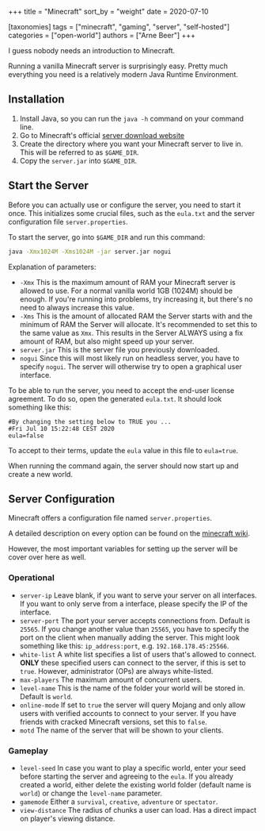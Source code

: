 +++
title = "Minecraft"
sort_by = "weight"
date = 2020-07-10

[taxonomies]
tags = ["minecraft", "gaming", "server", "self-hosted"]
categories = ["open-world"]
authors = ["Arne Beer"]
+++

I guess nobody needs an introduction to Minecraft.

Running a vanilla Minecraft server is surprisingly easy.
Pretty much everything you need is a relatively modern Java Runtime Environment.

## Installation

1. Install Java, so you can run the `java -h` command on your command line.
1. Go to Minecraft's official [server download website](https://www.minecraft.net/en-us/download/server/)
1. Create the directory where you want your Minecraft server to live in.
    This will be referred to as `$GAME_DIR`.
1. Copy the `server.jar` into `$GAME_DIR`.

## Start the Server

Before you can actually use or configure the server, you need to start it once.
This initializes some crucial files, such as the `eula.txt` and the server configuration file `server.properties`.

To start the server, go into `$GAME_DIR` and run this command:

```bash
java -Xmx1024M -Xms1024M -jar server.jar nogui
```

Explanation of parameters:

- `-Xmx` This is the maximum amount of RAM your Minecraft server is allowed to use.
        For a normal vanilla world 1GB (1024M) should be enough.
        If you're running into problems, try increasing it, but there's no need to always increase this value.
- `-Xms` This is the amount of allocated RAM the Server starts with and the minimum of RAM the Server will allocate.
        It's recommended to set this to the same value as `Xmx`.
        This results in the Server ALWAYS using a fix amount of RAM, but also might speed up your server.
- `server.jar` This is the server file you previously downloaded.
- `nogui` Since this will most likely run on headless server, you have to specify `nogui`.
        The server will otherwise try to open a graphical user interface.

To be able to run the server, you need to accept the end-user license agreement.
To do so, open the generated `eula.txt`. It should look something like this:

```text
#By changing the setting below to TRUE you ...
#Fri Jul 10 15:22:48 CEST 2020
eula=false
```

To accept to their terms, update the `eula` value in this file to `eula=true`.

When running the command again, the server should now start up and create a new world.

## Server Configuration

Minecraft offers a configuration file named `server.properties`.

A detailed description on every option can be found on the [minecraft wiki](https://minecraft.gamepedia.com/Server.properties#Java_Edition_3).

However, the most important variables for setting up the server will be cover over here as well.

### Operational

- `server-ip` Leave blank, if you want to serve your server on all interfaces.
    If you want to only serve from a interface, please specify the IP of the interface.
- `server-port` The port your server accepts connections from.
    Default is `25565`.
    If you change another value than `25565`, you have to specify the port on the client when manually adding the server.
    This might look something like this: `ip_address:port`, e.g. `192.168.178.45:25566`.
- `white-list` A white list specifies a list of users that's allowed to connect.
    **ONLY** these specified users can connect to the server, if this is set to `true`.
    However, administrator (OPs) are always white-listed.
- `max-players` The maximum amount of concurrent users.
- `level-name` This is the name of the folder your world will be stored in. Default is `world`.
- `online-mode` If set to `true` the server will query Mojang and only allow users with verified accounts to connect to your server.
    If you have friends with cracked Minecraft versions, set this to `false`.
- `motd` The name of the server that will be shown to your clients.

### Gameplay

- `level-seed` In case you want to play a specific world, enter your seed before starting the server and agreeing to the `eula`.
    If you already created a world, either delete the existing world folder (default name is `world`) or change the `level-name` parameter.
- `gamemode` Either a `survival`, `creative`, `adventure` or `spectator`.
- `view-distance` The radius of chunks a user can load. Has a direct impact on player's viewing distance.
